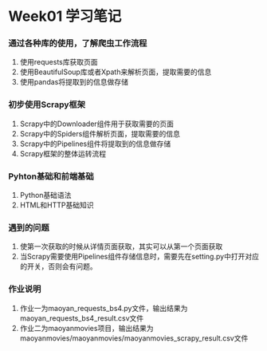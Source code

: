 # Week01 学习笔记
### 通过各种库的使用，了解爬虫工作流程
1. 使用requests库获取页面
2. 使用BeautifulSoup库或者Xpath来解析页面，提取需要的信息
3. 使用pandas将提取到的信息做存储
### 初步使用Scrapy框架
1. Scrapy中的Downloader组件用于获取需要的页面
2. Scrapy中的Spiders组件解析页面，提取需要的信息
3. Scrapy中的Pipelines组件将提取到的信息做存储
4. Scrapy框架的整体运转流程
### Pyhton基础和前端基础
1. Python基础语法
2. HTML和HTTP基础知识
### 遇到的问题
1. 使第一次获取的时候从详情页面获取，其实可以从第一个页面获取
2. 当Scrapy需要使用Pipelines组件存储信息时，需要先在setting.py中打开对应的开关，否则会有问题。
### 作业说明
1. 作业一为maoyan_requests_bs4.py文件，输出结果为maoyan_requests_bs4_result.csv文件
2. 作业二为maoyanmovies项目，输出结果为maoyanmovies/maoyanmovies/maoyanmovies_scrapy_result.csv文件